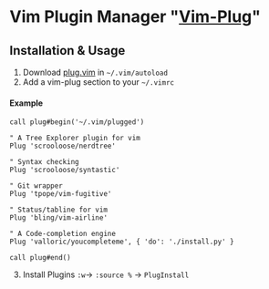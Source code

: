 # Vim Plugin Manager "[Vim-Plug](https://github.com/junegunn/vim-plug)"

## Installation & Usage

1. Download [plug.vim](https://github.com/junegunn/vim-plug/blob/master/plug.vim) in `~/.vim/autoload`
2. Add a vim-plug section to your `~/.vimrc`

#### Example

```vim
call plug#begin('~/.vim/plugged')

" A Tree Explorer plugin for vim
Plug 'scrooloose/nerdtree'

" Syntax checking
Plug 'scrooloose/syntastic'

" Git wrapper
Plug 'tpope/vim-fugitive'

" Status/tabline for vim
Plug 'bling/vim-airline'

" A Code-completion engine
Plug 'valloric/youcompleteme', { 'do': './install.py' }

call plug#end()
```

3. Install Plugins
`:w`-> `:source %` -> `PlugInstall`
